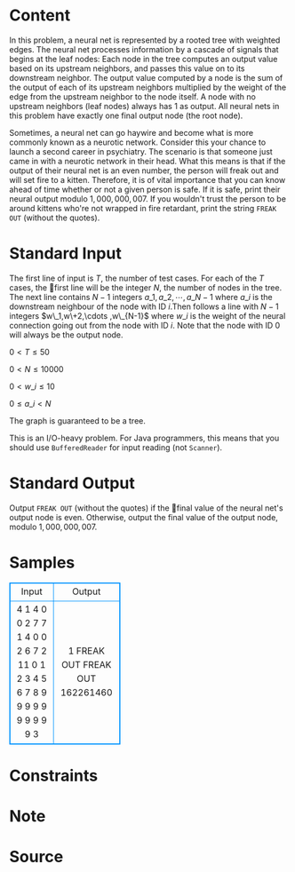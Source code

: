 
# Content

In this problem, a neural net is represented by a rooted tree with weighted edges. The neural net processes information by a cascade of signals that begins at the leaf nodes: Each node in the tree computes an output value based on its upstream neighbors, and passes this value on to its downstream neighbor. The output value computed by a node is the sum of the output of each of its upstream neighbors multiplied by the weight of the edge from the upstream neighbor to the node itself. A node with no upstream neighbors (leaf nodes) always has $1$ as output. All neural nets in this problem have exactly one final output node (the root node).

Sometimes, a neural net can go haywire and become what is more commonly known as a neurotic network. Consider this your chance to launch a second career in psychiatry. The scenario is that someone just came in with a neurotic network in their head. What this means is that if the output of their neural net is an even number, the person will freak out and will set fire to a kitten. Therefore, it is of vital importance that you can know ahead of time whether or not a given person is safe. If it is safe, print their neural output modulo $1,000,000,007$. If you wouldn't trust the person to be around kittens who're not wrapped in fire retardant, print the string `FREAK OUT` (without the quotes).

# Standard Input

The first line of input is $T$, the number of test cases. For each of the $T$ cases, the first line will be the integer $N$, the number of nodes in the tree. The next line contains $N -1$ integers $a\_1,a\_2,\cdots ,a\_{N-1}$ where $a\_i$ is the downstream neighbour of the node with ID $i$.Then follows a line with $N - 1$ integers $w\_1,w\+2,\cdots ,w\_{N-1}$ where $w\_i$ is the weight of the neural connection going out from the node with ID $i$. Note that the node with ID $0$ will always be the output node.

$0 < T \le 50$

$0 < N \le 10000$

$0 < w\_i \le 10$

$0 \le a\_i < N$

The graph is guaranteed to be a tree.

This is an I/O-heavy problem. For Java programmers, this means that you should
use `BufferedReader` for input reading (not `Scanner`).

# Standard Output

Output `FREAK OUT` (without the quotes) if the final value of the neural net's output node is even. Otherwise, output the final value of the output node, modulo $1,000,000,007$.

# Samples

<style>
        table,table tr th, table tr td { border:1px solid #0094ff; }
        table { width: 200px; min-height: 25px; line-height: 25px; text-align: center; border-collapse: collapse;}   
    </style>
<table>
	<tr>
		<td>Input</td>
		<td>Output</td>
	</tr>
<tr><td>4
1
4
0 0 2
7 7 1
4
0 0 2
6 7 2
11
0 1 2 3 4 5 6 7 8 9
9 9 9 9 9 9 9 9 9 3</td><td>1
FREAK OUT
FREAK OUT
162261460</td></tr></table>


# Constraints



# Note



# Source


